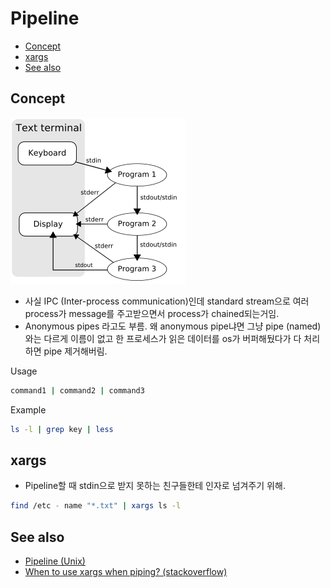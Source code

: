 # Pipeline

- [Concept](#concept)
- [xargs](#xargs)
- [See also](#see-also)

## Concept

![pipeline](./img/pipeline.png)

- 사실 IPC (Inter-process communication)인데 standard stream으로 여러 process가 message를 주고받으면서 process가 chained되는거임.
- Anonymous pipes 라고도 부름. 왜 anonymous pipe냐면 그냥 pipe (named)와는 다르게 이름이 없고 한 프로세스가 읽은 데이터를 os가 버퍼해뒀다가 다 처리하면 pipe 제거해버림.

Usage

```sh
command1 | command2 | command3
```

Example

```sh
ls -l | grep key | less
```

## xargs

- Pipeline할 때 stdin으로 받지 못하는 친구들한테 인자로 넘겨주기 위해.

```sh
find /etc - name "*.txt" | xargs ls -l
```

## See also

- [Pipeline (Unix)](https://en.wikipedia.org/wiki/Pipeline_(Unix))
- [When to use xargs when piping? (stackoverflow)](https://stackoverflow.com/questions/35589179/when-to-use-xargs-when-piping)